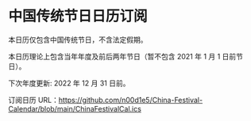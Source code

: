 # 中国传统节日日历订阅

本日历仅包含中国传统节日，不含法定假期。

本日历理论上包含当年年度及前后两年节日（暂不包含 2021 年 1 月 1 日前节日）。

下次年度更新: 2022 年 12 月 31 日前。

订阅日历 URL：https://github.com/n00d1e5/China-Festival-Calendar/blob/main/ChinaFestivalCal.ics
